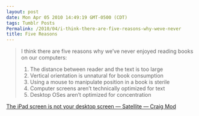 ```yaml
---
layout: post
date: Mon Apr 05 2010 14:49:19 GMT-0500 (CDT)
tags: Tumblr Posts
Permalink: /2010/04/i-think-there-are-five-reasons-why-weve-never
title: Five Reasons
---
```


> I think there are five reasons why we’ve never enjoyed reading books on our computers:
> 
> 1) The distance between reader and the text is too large  
> 2) Vertical orientation is unnatural for book consumption  
> 3) Using a mouse to manipulate position in a book is sterile  
> 4) Computer screens aren’t technically optimized for text  
> 5) Desktop OSes aren’t optimized for concentration

[The iPad screen is not your desktop screen — Satellite — Craig Mod](http://craigmod.com/satellite/ipad_screen/?utm_source=feedburner&utm_medium=feed&utm_campaign=Feed%253A+craigmod+%2528Craig+Mod%2529&utm_content=Google+Reader)
